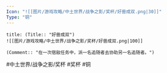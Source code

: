 ```yaml
---
Icon: "![[图片/游戏攻略/中土世界/战争之影/奖杯/好兽成双.png|30]]"
Type: "铜"
---
```

```ad-common-bronze-trophy
title: (Title:: "好兽成双")
![[图片/游戏攻略/中土世界/战争之影/奖杯/好兽成双.png|100]]

(Comment:: "在一次宿敌任务中，派一名追随者去协助另一名追随者。")
```

#中土世界/战争之影/奖杯 #奖杯 #铜
